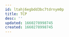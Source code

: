 ```yaml
---
id: ltahj6egbdd3bc7tdrnym0p
title: TCP
desc: ''
updated: 1660278998745
created: 1660278998745
---
```

